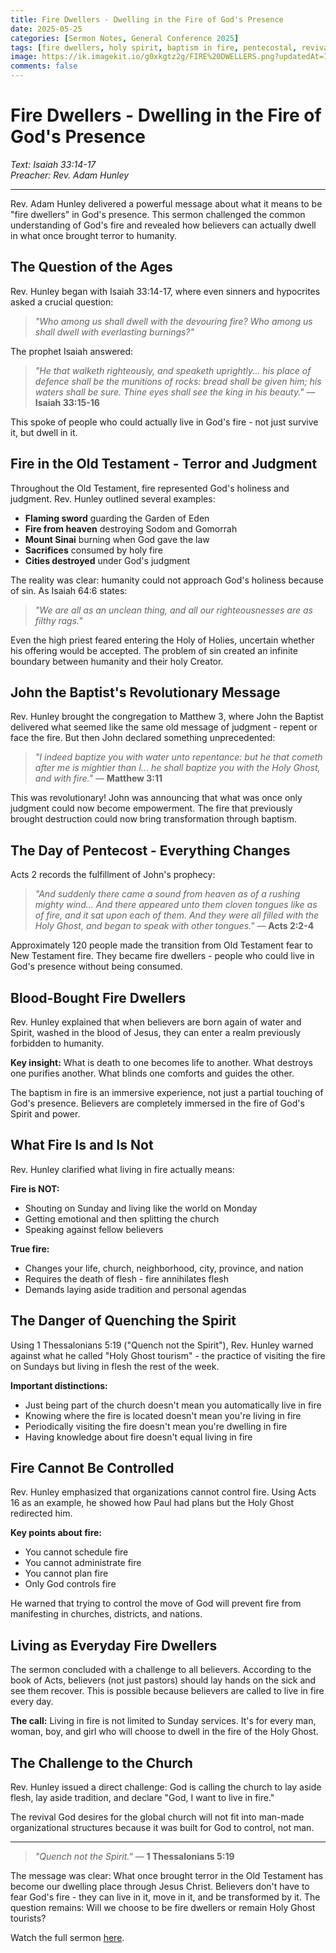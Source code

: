 ```yaml
---
title: Fire Dwellers - Dwelling in the Fire of God's Presence
date: 2025-05-25
categories: [Sermon Notes, General Conference 2025]
tags: [fire dwellers, holy spirit, baptism in fire, pentecostal, revival]
image: https://ik.imagekit.io/g0xkgtz2g/FIRE%20DWELLERS.png?updatedAt=1748150629175
comments: false
---
```


# Fire Dwellers - Dwelling in the Fire of God's Presence

_Text: Isaiah 33:14-17_  
_Preacher: Rev. Adam Hunley_

---

Rev. Adam Hunley delivered a powerful message about what it means to be "fire dwellers" in God's presence. This sermon challenged the common understanding of God's fire and revealed how believers can actually dwell in what once brought terror to humanity.

## The Question of the Ages

Rev. Hunley began with Isaiah 33:14-17, where even sinners and hypocrites asked a crucial question:

> _"Who among us shall dwell with the devouring fire? Who among us shall dwell with everlasting burnings?"_

The prophet Isaiah answered:

> _"He that walketh righteously, and speaketh uprightly... his place of defence shall be the munitions of rocks: bread shall be given him; his waters shall be sure. Thine eyes shall see the king in his beauty."_ — **Isaiah 33:15-16**

This spoke of people who could actually live in God's fire - not just survive it, but dwell in it.

## Fire in the Old Testament - Terror and Judgment

Throughout the Old Testament, fire represented God's holiness and judgment. Rev. Hunley outlined several examples:

- **Flaming sword** guarding the Garden of Eden
- **Fire from heaven** destroying Sodom and Gomorrah
- **Mount Sinai** burning when God gave the law
- **Sacrifices** consumed by holy fire
- **Cities destroyed** under God's judgment

The reality was clear: humanity could not approach God's holiness because of sin. As Isaiah 64:6 states:

> _"We are all as an unclean thing, and all our righteousnesses are as filthy rags."_

Even the high priest feared entering the Holy of Holies, uncertain whether his offering would be accepted. The problem of sin created an infinite boundary between humanity and their holy Creator.

## John the Baptist's Revolutionary Message

Rev. Hunley brought the congregation to Matthew 3, where John the Baptist delivered what seemed like the same old message of judgment - repent or face the fire. But then John declared something unprecedented:

> _"I indeed baptize you with water unto repentance: but he that cometh after me is mightier than I... he shall baptize you with the Holy Ghost, and with fire."_ — **Matthew 3:11**

This was revolutionary! John was announcing that what was once only judgment could now become empowerment. The fire that previously brought destruction could now bring transformation through baptism.

## The Day of Pentecost - Everything Changes

Acts 2 records the fulfillment of John's prophecy:

> _"And suddenly there came a sound from heaven as of a rushing mighty wind... And there appeared unto them cloven tongues like as of fire, and it sat upon each of them. And they were all filled with the Holy Ghost, and began to speak with other tongues."_ — **Acts 2:2-4**

Approximately 120 people made the transition from Old Testament fear to New Testament fire. They became fire dwellers - people who could live in God's presence without being consumed.

## Blood-Bought Fire Dwellers

Rev. Hunley explained that when believers are born again of water and Spirit, washed in the blood of Jesus, they can enter a realm previously forbidden to humanity.

**Key insight:** What is death to one becomes life to another. What destroys one purifies another. What blinds one comforts and guides the other.

The baptism in fire is an immersive experience, not just a partial touching of God's presence. Believers are completely immersed in the fire of God's Spirit and power.

## What Fire Is and Is Not

Rev. Hunley clarified what living in fire actually means:

**Fire is NOT:**

- Shouting on Sunday and living like the world on Monday
- Getting emotional and then splitting the church
- Speaking against fellow believers

**True fire:**

- Changes your life, church, neighborhood, city, province, and nation
- Requires the death of flesh - fire annihilates flesh
- Demands laying aside tradition and personal agendas

## The Danger of Quenching the Spirit

Using 1 Thessalonians 5:19 ("Quench not the Spirit"), Rev. Hunley warned against what he called "Holy Ghost tourism" - the practice of visiting the fire on Sundays but living in flesh the rest of the week.

**Important distinctions:**

- Just being part of the church doesn't mean you automatically live in fire
- Knowing where the fire is located doesn't mean you're living in fire
- Periodically visiting the fire doesn't mean you're dwelling in fire
- Having knowledge about fire doesn't equal living in fire

## Fire Cannot Be Controlled

Rev. Hunley emphasized that organizations cannot control fire. Using Acts 16 as an example, he showed how Paul had plans but the Holy Ghost redirected him.

**Key points about fire:**

- You cannot schedule fire
- You cannot administrate fire
- You cannot plan fire
- Only God controls fire

He warned that trying to control the move of God will prevent fire from manifesting in churches, districts, and nations.

## Living as Everyday Fire Dwellers

The sermon concluded with a challenge to all believers. According to the book of Acts, believers (not just pastors) should lay hands on the sick and see them recover. This is possible because believers are called to live in fire every day.

**The call:** Living in fire is not limited to Sunday services. It's for every man, woman, boy, and girl who will choose to dwell in the fire of the Holy Ghost.

## The Challenge to the Church

Rev. Hunley issued a direct challenge: God is calling the church to lay aside flesh, lay aside tradition, and declare "God, I want to live in fire."

The revival God desires for the global church will not fit into man-made organizational structures because it was built for God to control, not man.

---

> _"Quench not the Spirit."_ — **1 Thessalonians 5:19**

The message was clear: What once brought terror in the Old Testament has become our dwelling place through Jesus Christ. Believers don't have to fear God's fire - they can live in it, move in it, and be transformed by it. The question remains: Will we choose to be fire dwellers or remain Holy Ghost tourists?

Watch the full sermon <a href="https://www.facebook.com/share/v/1ZSHAxdGTC/" target="_blank">here</a>.
